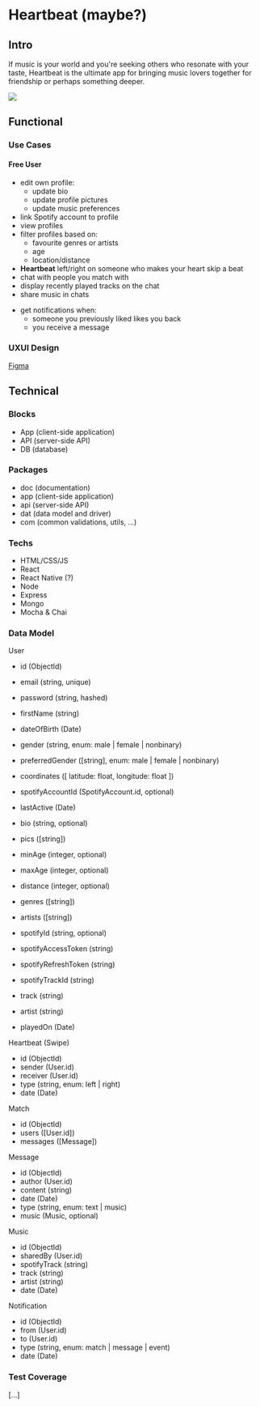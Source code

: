 # Heartbeat (maybe?)

## Intro

If music is your world and you're seeking others who resonate with your taste, Heartbeat is the ultimate app for bringing music lovers together for friendship or perhaps something deeper.

![](https://i.redd.it/6n7yqum9b9jc1.jpeg)

## Functional

### Use Cases

#### Free User
- edit own profile:
    - update bio
    - update profile pictures
    - update music preferences
- link Spotify account to profile
- view profiles
- filter profiles based on:
    - favourite genres or artists
    - age
    - location/distance
- **Heartbeat** left/right on someone who makes your heart skip a beat
- chat with people you match with
- display recently played tracks on the chat
- share music in chats
<!-- - option to join concerts in calendar
- invite people to concerts -->
- get notifications when:
    - someone you previously liked likes you back
    - you receive a message
    <!-- - a band you follow comes to your city
    - someone invites you to a concert -->

<!-- #### Pro User
Contains all **Free** features and...
- option to view who liked you and decide whether to connect
- **Heartbeat** unlimited people per day -->

### UXUI Design

[Figma](https://figma.com)

## Technical

### Blocks

- App (client-side application)
- API (server-side API)
- DB (database)

### Packages

- doc (documentation)
- app (client-side application)
- api (server-side API)
- dat (data model and driver)
- com (common validations, utils, ...)

### Techs

- HTML/CSS/JS
- React
- React Native (?)
- Node
- Express
- Mongo
- Mocha & Chai

### Data Model

User
- id (ObjectId)
- email (string, unique)
- password (string, hashed)
- firstName (string)
- dateOfBirth (Date)
- gender (string, enum: male | female | nonbinary)
- preferredGender ([string], enum: male | female | nonbinary)
- coordinates ([ latitude: float, longitude: float ])
- spotifyAccountId (SpotifyAccount.id, optional)
- lastActive (Date)

- bio (string, optional)
- pics ([string])
- minAge (integer, optional)
- maxAge (integer, optional)
- distance (integer, optional)
- genres ([string])
- artists ([string])
- spotifyId (string, optional)
- spotifyAccessToken (string)
- spotifyRefreshToken (string)

- spotifyTrackId (string)
- track (string)
- artist (string)
- playedOn (Date)

Heartbeat (Swipe)
- id (ObjectId)
- sender (User.id)
- receiver (User.id)
- type (string, enum: left | right)
- date (Date)

Match
- id (ObjectId)
- users ([User.id])
- messages ([Message])

Message
- id (ObjectId)
- author (User.id)
- content (string)
- date (Date)
- type (string, enum: text | music)
- music (Music, optional)

Music
- id (ObjectId)
- sharedBy (User.id)
- spotifyTrack (string)
- track (string)
- artist (string)
- date (Date)

Notification
- id (ObjectId)
- from (User.id)
- to (User.id)
- type (string, enum: match | message | event)
- date (Date)

<!-- Event
- id (ObjectId)
- name (string)
- artist (string)
- venue (string)
- city (string)
- date (Date)
- createdAt (Date)
- interested ([User.id])
- going ([User.id])

Invite
- id (ObjectId)
- event (Event.id)
- from (User.id)
- to (User.id)
- date (Date)
- status (string, enum: pending | accepted | declined) -->

### Test Coverage

[...]